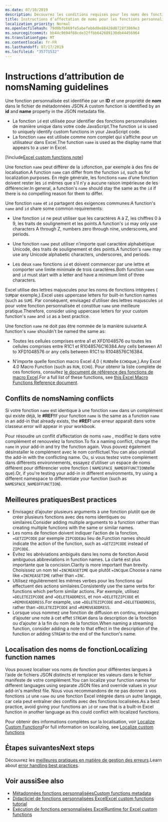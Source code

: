 ```yaml
---
ms.date: 07/10/2019
description: Découvrez les conditions requises pour les noms des fonctions personnalisées Excel et éviter les pièges de dénomination courants.
title: Instructions d’affectation de noms pour les fonctions personnalisées dans Excel
localization_priority: Normal
ms.openlocfilehash: 79d0bfb069fe5abefeb6d0e88428d0728f3869e3
ms.sourcegitcommit: bb44c9694f88cde32ffbb642689130db44456964
ms.translationtype: MT
ms.contentlocale: fr-FR
ms.lasthandoff: 07/17/2019
ms.locfileid: "35771532"
---
```

# <a name="naming-guidelines"></a><span data-ttu-id="1ebee-103">Instructions d’attribution de noms</span><span class="sxs-lookup"><span data-stu-id="1ebee-103">Naming guidelines</span></span>

<span data-ttu-id="1ebee-104">Une fonction personnalisée est identifiée par un **ID** et une propriété de **nom** dans le fichier de métadonnées JSON.</span><span class="sxs-lookup"><span data-stu-id="1ebee-104">A custom function is identified by an **id** and **name** property in the JSON metadata file.</span></span>

- <span data-ttu-id="1ebee-105">La fonction `id` est utilisée pour identifier des fonctions personnalisées de manière unique dans votre code JavaScript.</span><span class="sxs-lookup"><span data-stu-id="1ebee-105">The function `id` is used to uniquely identify custom functions in your JavaScript code.</span></span>
- <span data-ttu-id="1ebee-106">La fonction `name` est utilisée comme nom complet qui s’affiche pour un utilisateur dans Excel.</span><span class="sxs-lookup"><span data-stu-id="1ebee-106">The function `name` is used as the display name that appears to a user in Excel.</span></span>

[!include[Excel custom functions note](../includes/excel-custom-functions-note.md)]

<span data-ttu-id="1ebee-107">Une fonction `name` peut différer de la `id`fonction, par exemple à des fins de localisation.</span><span class="sxs-lookup"><span data-stu-id="1ebee-107">A function `name` can differ from the function `id`, such as for localization purposes.</span></span> <span data-ttu-id="1ebee-108">En règle générale, les fonctions `name` d’une fonction doivent rester les `id` mêmes que s’il n’y a aucune raison impérieuse de les différencier.</span><span class="sxs-lookup"><span data-stu-id="1ebee-108">In general, a function's `name` should stay the same as the `id` if there is no compelling reason for them to differ.</span></span>

<span data-ttu-id="1ebee-109">Une fonction `name` et `id` partagent des exigences communes:</span><span class="sxs-lookup"><span data-stu-id="1ebee-109">A function's `name` and `id` share some common requirements:</span></span>

- <span data-ttu-id="1ebee-110">Une fonction `id` ne peut utiliser que les caractères A à Z, les chiffres 0 à 9, les traits de soulignement et les points.</span><span class="sxs-lookup"><span data-stu-id="1ebee-110">A function's `id` may only use characters A through Z, numbers zero through nine, underscores, and periods.</span></span>

- <span data-ttu-id="1ebee-111">Une fonction `name` peut utiliser n’importe quel caractère alphabétique Unicode, des traits de soulignement et des points.</span><span class="sxs-lookup"><span data-stu-id="1ebee-111">A function's `name` may use any Unicode alphabetic characters, underscores, and periods.</span></span>

- <span data-ttu-id="1ebee-112">Les deux `name` fonctions `id` et doivent commencer par une lettre et comporter une limite minimale de trois caractères.</span><span class="sxs-lookup"><span data-stu-id="1ebee-112">Both function `name` and `id` must start with a letter and have a minimum limit of three characters.</span></span>

<span data-ttu-id="1ebee-113">Excel utilise des lettres majuscules pour les noms de fonctions intégrées ( `SUM`par exemple,).</span><span class="sxs-lookup"><span data-stu-id="1ebee-113">Excel uses uppercase letters for built-in function names (such as `SUM`).</span></span> <span data-ttu-id="1ebee-114">Par conséquent, envisagez d’utiliser des lettres majuscules `id` pour votre fonction personnalisée et constitue `name` une meilleure pratique.</span><span class="sxs-lookup"><span data-stu-id="1ebee-114">Therefore, consider using uppercase letters for your custom function's `name` and `id` as a best practice.</span></span>

<span data-ttu-id="1ebee-115">Une fonction `name` ne doit pas être nommée de la manière suivante:</span><span class="sxs-lookup"><span data-stu-id="1ebee-115">A function's `name` shouldn't be named the same as:</span></span>

- <span data-ttu-id="1ebee-116">Toutes les cellules comprises entre a1 et XFD1048576 ou toutes les cellules comprises entre R1C1 et R1048576C16384.</span><span class="sxs-lookup"><span data-stu-id="1ebee-116">Any cells between A1 to XFD1048576 or any cells between R1C1 to R1048576C16384.</span></span>

- <span data-ttu-id="1ebee-117">N’importe quelle fonction macro Excel 4,0 ( `RUN`telle `ECHO`que,).</span><span class="sxs-lookup"><span data-stu-id="1ebee-117">Any Excel 4.0 Macro Function (such as `RUN`, `ECHO`).</span></span>  <span data-ttu-id="1ebee-118">Pour obtenir la liste complète de ces fonctions, consultez [le document de référence des fonctions de macro Excel](https://d13ot9o61jdzpp.cloudfront.net/files/Excel%204.0%20Macro%20Functions%20Reference.pdf).</span><span class="sxs-lookup"><span data-stu-id="1ebee-118">For a full list of these functions, see [this Excel Macro Functions Reference document](https://d13ot9o61jdzpp.cloudfront.net/files/Excel%204.0%20Macro%20Functions%20Reference.pdf).</span></span>

## <a name="naming-conflicts"></a><span data-ttu-id="1ebee-119">Conflits de noms</span><span class="sxs-lookup"><span data-stu-id="1ebee-119">Naming conflicts</span></span>

<span data-ttu-id="1ebee-120">Si votre fonction `name` est identique à une fonction `name` dans un complément qui existe déjà, le **#REF!**</span><span class="sxs-lookup"><span data-stu-id="1ebee-120">If your function `name` is the same as a function `name` in an add-in that already exists, the **#REF!**</span></span> <span data-ttu-id="1ebee-121">une erreur apparaît dans votre classeur.</span><span class="sxs-lookup"><span data-stu-id="1ebee-121">error will appear in your workbook.</span></span>

<span data-ttu-id="1ebee-122">Pour résoudre un conflit d’affectation de noms `name` , modifiez le dans votre complément et renouvelez la fonction.</span><span class="sxs-lookup"><span data-stu-id="1ebee-122">To fix a naming conflict, change the `name` in your add-in and try the function again.</span></span> <span data-ttu-id="1ebee-123">Vous pouvez également désinstaller le complément avec le nom conflictuel.</span><span class="sxs-lookup"><span data-stu-id="1ebee-123">You can also uninstall the add-in with the conflicting name.</span></span> <span data-ttu-id="1ebee-124">Ou, si vous testez votre complément dans différents environnements, essayez d’utiliser un espace de noms différent pour différencier votre fonction ( `NAMESPACE_NAMEOFFUNCTION`telle que).</span><span class="sxs-lookup"><span data-stu-id="1ebee-124">Or, if you're testing your add-in in different environments, try using a different namespace to differentiate your function (such as `NAMESPACE_NAMEOFFUNCTION`).</span></span>

## <a name="best-practices"></a><span data-ttu-id="1ebee-125">Meilleures pratiques</span><span class="sxs-lookup"><span data-stu-id="1ebee-125">Best practices</span></span>

- <span data-ttu-id="1ebee-126">Envisagez d’ajouter plusieurs arguments à une fonction plutôt que de créer plusieurs fonctions avec des noms identiques ou similaires.</span><span class="sxs-lookup"><span data-stu-id="1ebee-126">Consider adding multiple arguments to a function rather than creating multiple functions with the same or similar names.</span></span>
- <span data-ttu-id="1ebee-127">Les noms de fonction doivent indiquer l’action de la fonction, `=GETZIPCODE` par exemple `ZIPCODE`au lieu de.</span><span class="sxs-lookup"><span data-stu-id="1ebee-127">Function names should indicate the action of the function, such as `=GETZIPCODE` instead of `ZIPCODE`.</span></span>
- <span data-ttu-id="1ebee-128">Évitez les abréviations ambiguës dans les noms de fonction.</span><span class="sxs-lookup"><span data-stu-id="1ebee-128">Avoid ambiguous abbreviations in function names.</span></span> <span data-ttu-id="1ebee-129">La clarté est plus importante que la concision.</span><span class="sxs-lookup"><span data-stu-id="1ebee-129">Clarity is more important than brevity.</span></span> <span data-ttu-id="1ebee-130">Choisissez un nom tel `=INCREASETIME` que plutôt `=INC`que.</span><span class="sxs-lookup"><span data-stu-id="1ebee-130">Choose a name like `=INCREASETIME` rather than `=INC`.</span></span>
- <span data-ttu-id="1ebee-131">Utilisez régulièrement les mêmes verbes pour les fonctions qui effectuent des actions similaires.</span><span class="sxs-lookup"><span data-stu-id="1ebee-131">Consistently use the same verbs for functions which perform similar actions.</span></span> <span data-ttu-id="1ebee-132">Par exemple, utilisez `=DELETEZIPCODE` and `=DELETEADDRESS`, et non `=DELETEZIPCODE` et `=REMOVEADDRESS`.</span><span class="sxs-lookup"><span data-stu-id="1ebee-132">For example, use `=DELETEZIPCODE` and `=DELETEADDRESS`, rather than `=DELETEZIPCODE` and `=REMOVEADDRESS`.</span></span>
- <span data-ttu-id="1ebee-133">Lorsque vous nommez une fonction de diffusion en continu, envisagez d’ajouter une note à cet effet `STREAM` dans la description de la fonction ou d’ajouter à la fin du nom de la fonction.</span><span class="sxs-lookup"><span data-stu-id="1ebee-133">When naming a streaming function, consider adding a note to that effect in the description of the function or adding `STREAM` to the end of the function's name.</span></span>

## <a name="localizing-function-names"></a><span data-ttu-id="1ebee-134">Localisation des noms de fonction</span><span class="sxs-lookup"><span data-stu-id="1ebee-134">Localizing function names</span></span>

<span data-ttu-id="1ebee-135">Vous pouvez localiser vos noms de fonction pour différentes langues à l’aide de fichiers JSON distincts et remplacer les valeurs dans le fichier manifeste de votre complément.</span><span class="sxs-lookup"><span data-stu-id="1ebee-135">You can localize your function names for different languages using separate JSON files and override values in your add-in's manifest file.</span></span> <span data-ttu-id="1ebee-136">Nous vous recommandons de ne pas donner à vos fonctions `id` une `name` ou une fonction Excel intégrée dans un autre langage, car cela peut entraîner des conflits avec des fonctions localisées.</span><span class="sxs-lookup"><span data-stu-id="1ebee-136">As a best practice, avoid giving your functions an `id` or `name` that is a built-in Excel function in another language as this could conflict with localized functions.</span></span>

<span data-ttu-id="1ebee-137">Pour obtenir des informations complètes sur la localisation, voir [Localize Custom Functions](custom-functions-localize.md)</span><span class="sxs-lookup"><span data-stu-id="1ebee-137">For full information on localizing, see [Localize custom functions](custom-functions-localize.md)</span></span>

## <a name="next-steps"></a><span data-ttu-id="1ebee-138">Étapes suivantes</span><span class="sxs-lookup"><span data-stu-id="1ebee-138">Next steps</span></span>
<span data-ttu-id="1ebee-139">Découvrez les [meilleures pratiques en matière de gestion des erreurs](custom-functions-errors.md).</span><span class="sxs-lookup"><span data-stu-id="1ebee-139">Learn about [error handling best practices](custom-functions-errors.md).</span></span>

## <a name="see-also"></a><span data-ttu-id="1ebee-140">Voir aussi</span><span class="sxs-lookup"><span data-stu-id="1ebee-140">See also</span></span>

* [<span data-ttu-id="1ebee-141">Métadonnées fonctions personnalisées</span><span class="sxs-lookup"><span data-stu-id="1ebee-141">Custom functions metadata</span></span>](custom-functions-json.md)
* [<span data-ttu-id="1ebee-142">Didacticiel de fonctions personnalisées Excel</span><span class="sxs-lookup"><span data-stu-id="1ebee-142">Excel custom functions tutorial</span></span>](../tutorials/excel-tutorial-create-custom-functions.md)
* [<span data-ttu-id="1ebee-143">Exécution de fonctions personnalisées Excel</span><span class="sxs-lookup"><span data-stu-id="1ebee-143">Runtime for Excel custom functions</span></span>](custom-functions-runtime.md)
